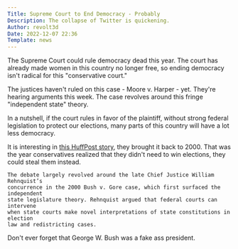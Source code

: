 ```yaml
---
Title: Supreme Court to End Democracy - Probably
Description: The collapse of Twitter is quickening. 
Author: revolt3d
Date: 2022-12-07 22:36
Template: news
---
```

The Supreme Court could rule democracy dead this year. The court has already made women in this country no longer free, so ending democracy isn't radical for this "conservative court."

The justices haven't ruled on this case - Moore v. Harper - yet. They're hearing arguments this week. The case revolves around this fringe "independent state" theory. 

In a nutshell, if the court rules in favor of the plaintiff, without strong federal legislation to protect our elections, many parts of this country will have a lot less democracy.

It is interesting in [this HuffPost story](https://www.huffpost.com/entry/supreme-court-independent-state-legislature-theory_n_6390fce8e4b0b72f15bfa03d), they brought it back to 2000. That was the year conservatives realized that they didn't need to win elections, they could steal them instead.

```
The debate largely revolved around the late Chief Justice William Rehnquist’s 
concurrence in the 2000 Bush v. Gore case, which first surfaced the independent 
state legislature theory. Rehnquist argued that federal courts can intervene 
when state courts make novel interpretations of state constitutions in election 
law and redistricting cases.
```

Don't ever forget that George W. Bush was a fake ass president.
